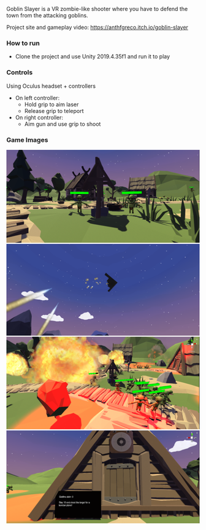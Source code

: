 Goblin Slayer is a VR zombie-like shooter where you have to defend the town from the attacking goblins.

Project site and gameplay video: https://anthfgreco.itch.io/goblin-slayer

### How to run
- Clone the project and use Unity 2019.4.35f1 and run it to play

### Controls
Using Oculus headset + controllers

- On left controller:
	- Hold grip to aim laser
	- Release grip to teleport
- On right controller:
	- Aim gun and use grip to shoot
	
### Game Images
![Game Image 1](/game_images/game_image.png)
![Game Image 2](/game_images/game_image2.png)
![Game Image 3](/game_images/game_image3.png)
![Game Image 4](/game_images/game_image4.png)
